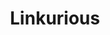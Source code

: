 ---
facebook: https://facebook.com/linkurious
linkedin: https://linkedin.com/company/2873342
logohandle: linkurious
sort: linkurious
title: Linkurious
twitter: https://x.com/linkurious
website: https://linkurio.us/
youtube: https://youtube.com/c/Linkurious
---